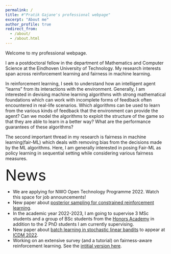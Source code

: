 ```yaml
---
permalink: /
title: #"Pratik Gajane's professional webpage"
excerpt: "About me"
author_profile: true
redirect_from: 
  - /about/
  - /about.html
---
```


Welcome to my professional webpage.

I am a postdoctoral fellow in the department of Mathematics and Computer Science at the Eindhoven University of Technology. My research interests span across reinforcement learning and fairness in machine learning.

In reinforcement learning, I seek to understand how an intelligent agent “learns” from its interactions with the environment. Generally, I am interested in devising machine learning algorithms with strong mathematical foundations which can work with incomplete forms of feedback often encountered in real-life scenarios. Which algorithms can be used to learn from the various kinds of feedback that the environment can provide the agent? Can we model the algorithms to exploit the structure of the game so that they are able to learn in a better way? What are the performance guarantees of these algorithms? 

The second important thread in my research is fairness in machine learning(fair-ML) which deals with removing bias from the decisions made by the ML algorithms. Here, I am generally interested in posing Fair-ML as policy learning in sequential setting while considering various fairness measures.

<font size = 10> News </font>
* We are applying for NWO Open Technology Programme 2022. Watch this space for job announcements! 
* New paper about [posterior sampling for constrained reinforcement learning](https://arxiv.org/abs/2209.03596v1).
* In the academic year 2022-2023, I am going to supervise 3 MSc students and a group of BSc students from the [Honors Academy](https://www.tue.nl/en/education/bachelor-college/honors-academy/) in addition to the 2 PhD students I am currently supervising.
* New paper about [batch learning in stochastic linear bandits](https://arxiv.org/abs/2202.06657) to appear at [ICDM 2022](https://icdm22.cse.usf.edu/).
* Working on an extensive survey (and a tutorial) on fairness-aware reinforcement learning. See the [intitial version here](https://arxiv.org/abs/2205.10032). 
